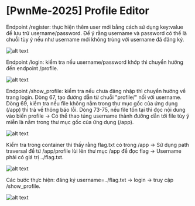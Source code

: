 # [PwnMe-2025] Profile Editor
<p>Endpoint /register: thực hiện thêm user mới bằng cách sử dụng key:value để lưu trữ username/password. Để ý rằng username và password có thể là chuỗi tùy ý nếu như username mới không trùng với username đã đăng ký.</p>

![alt text](/thanhlai/post/web_exploitation/image/post13/image.png)

<p>Endpoint /login: kiểm tra nếu username/password khớp thì chuyển hướng đến endpoint /profile.</p>

![alt text](/thanhlai/post/web_exploitation/image/post13/image-1.png)

<p>Endpoint /show_profile: kiểm tra nếu chưa đăng nhập thì chuyển hướng về trang login. Dòng 67, tạo đường dẫn từ chuỗi "profile/" nối với username. Dòng 69, kiểm tra nếu file không nằm trong thư mục gốc của ứng dụng (/app) thì trả về thông báo lỗi. Dòng 73-75, nếu file tồn tại thì đọc nội dung vào biến profile -> Có thể thao túng username thành đường dẫn tới file tùy ý miễn là nằm trong thư mục gốc của ứng dụng (/app).</p>

![alt text](/thanhlai/post/web_exploitation/image/post13/image-2.png)

<p>Kiểm tra trong container thì thấy rằng flag.txt có trong /app -> Sử dụng path traversal để từ /app/profile lùi lên thư mục /app để đọc flag -> Username phải có giá trị ../flag.txt.</p>

![alt text](/thanhlai/post/web_exploitation/image/post13/image-3.png)

<p>Các bước thực hiện: đăng ký username=../flag.txt -> login -> truy cập /show_profile.</p>

![alt text](/thanhlai/post/web_exploitation/image/post13/image-6.png)